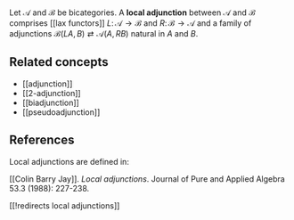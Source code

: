 Let $\mathscr{A}$ and $\mathscr{B}$ be bicategories. A **local adjunction** between $\mathscr{A}$ and $\mathscr{B}$ comprises [[lax functors]] $L \colon \mathscr{A} \to \mathscr{B}$ and $R \colon \mathscr{B} \to \mathscr{A}$ and a family of adjunctions $\mathscr{B}(L A, B) \rightleftarrows \mathscr{A}(A, R B)$ natural in $A$ and $B$.

## Related concepts

- [[adjunction]]
- [[2-adjunction]]
- [[biadjunction]]
- [[pseudoadjunction]]

## References

Local adjunctions are defined in:

[[Colin Barry Jay]]. _Local adjunctions_. Journal of Pure and Applied Algebra 53.3 (1988): 227-238.

[[!redirects local adjunctions]]